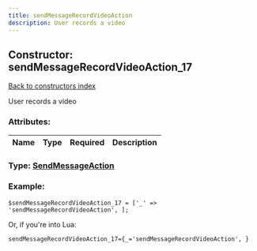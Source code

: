 ```yaml
---
title: sendMessageRecordVideoAction
description: User records a video
---
```

## Constructor: sendMessageRecordVideoAction\_17  
[Back to constructors index](index.md)



User records a video

### Attributes:

| Name     |    Type       | Required | Description |
|----------|:-------------:|:--------:|------------:|



### Type: [SendMessageAction](../types/SendMessageAction.md)


### Example:

```
$sendMessageRecordVideoAction_17 = ['_' => 'sendMessageRecordVideoAction', ];
```  

Or, if you're into Lua:  


```
sendMessageRecordVideoAction_17={_='sendMessageRecordVideoAction', }

```


